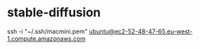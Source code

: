 # stable-diffusion

ssh -i "~/.ssh/macmini.pem" ubuntu@ec2-52-48-47-65.eu-west-1.compute.amazonaws.com